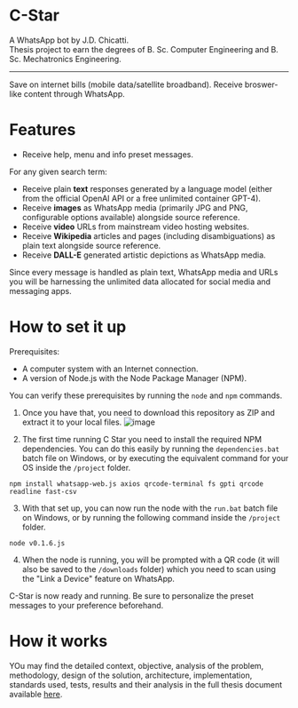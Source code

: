 # C-Star
A WhatsApp bot by J.D. Chicatti.\
Thesis project to earn the degrees of B. Sc. Computer Engineering and B. Sc. Mechatronics Engineering.
***
Save on internet bills (mobile data/satellite broadband). Receive broswer-like content through WhatsApp.

# Features
- Receive help, menu and info preset messages.

For any given search term:
- Receive plain **text** responses generated by a language model (either from the official OpenAI API or a free unlimited container GPT-4).
- Receive **images** as WhatsApp media (primarily JPG and PNG, configurable options available) alongside source reference.
- Receive **video** URLs from mainstream video hosting websites.
- Receive **Wikipedia** articles and pages (including disambiguations) as plain text  alongside source reference.
- Receive **DALL-E** generated artistic depictions as WhatsApp media.

Since every message is handled as plain text, WhatsApp media and URLs you will be harnessing the unlimited data allocated for social media and messaging apps.

# How to set it up
Prerequisites:
- A computer system with an Internet connection.
- A version of Node.js with the Node Package Manager (NPM).

You can verify these prerequisites by running the `node` and `npm` commands.

1. Once you have that, you need to download this repository as ZIP and extract it to your local files.
![image](https://github.com/jchicatti/C-Star/assets/56322123/a89c7c8d-79d2-4ca4-9eac-a02b76a021fa)


2. The first time running C Star you need to install the required NPM dependencies. You can do this easily by running the `dependencies.bat` batch file on Windows, or by executing the equivalent command for your OS inside the `/project` folder.
```
npm install whatsapp-web.js axios qrcode-terminal fs gpti qrcode readline fast-csv
```
3. With that set up, you can now run the node with the `run.bat` batch file on Windows, or by running the following command inside the `/project` folder.
```
node v0.1.6.js
```
4. When the node is running, you will be prompted with a QR code (it will also be saved to the `/downloads` folder) which you need to scan using the "Link a Device" feature on WhatsApp.

C-Star is now ready and running. Be sure to personalize the preset messages to your preference beforehand.

# How it works
YOu may find the detailed context, objective, analysis of the problem, methodology, design of the solution, architecture, implementation, standards used, tests, results and their analysis in the full thesis document available [here](example.com).
